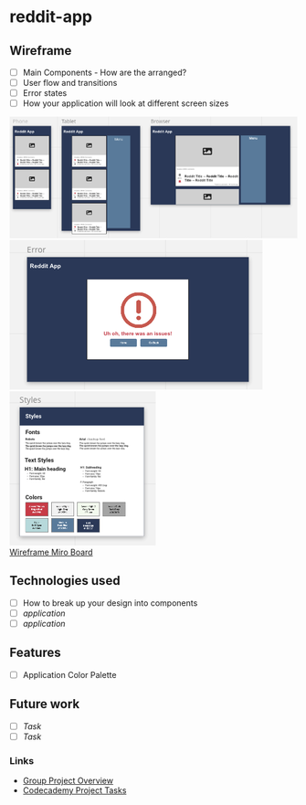 # reddit-app

## Wireframe
 - [ ] Main Components - How are the arranged?
 - [ ] User flow and transitions
 - [ ] Error states
 - [ ] How your application will look at different screen sizes

![Wireframe Image][Wireframe Image] \
![Error State][Error State] \
![Styles][Styles] \
[Wireframe Miro Board]

## Technologies used
- [ ] How to break up your design into components
- [ ] *application*
- [ ] *application*

## Features
- [ ] Application Color Palette

## Future work
- [ ] *Task* 
- [ ] *Task* 

### Links
- [Group Project Overview]
- [Codecademy Project Tasks]


[//]: # (Reference links)

  [Group Project Overview]: https://www.codecademy.com/paths/front-end-engineer-career-path/tracks/fecp-22-portfolio-project-reddit-client/modules/fecp-22-group-project-react-redux/informationals/fecp-22-group-project-react-redux

  [Codecademy Project Tasks]: https://www.codecademy.com/paths/front-end-engineer-career-path/tracks/fecp-22-portfolio-project-reddit-client/modules/wdcp-22-reddit-client/kanban_projects/reddit-client

  [Wireframe Image]: https://github.com/bwalshin/reddit-app/blob/main/images/wireframe.png "Wireframe Image"

  [Error State]: https://github.com/bwalshin/reddit-app/blob/main/images/error-state.png "Error State"

  [Styles]: https://github.com/bwalshin/reddit-app/blob/main/images/styles.png "Styles"

  [Wireframe Miro Board]: https://miro.com/app/board/uXjVO8Y0A8w=/